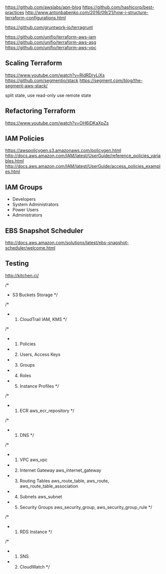 
https://github.com/awslabs/apn-blog
https://github.com/hashicorp/best-practices
http://www.antonbabenko.com/2016/09/21/how-i-structure-terraform-configurations.html


https://github.com/gruntwork-io/terragrunt

https://github.com/unifio/terraform-aws-iam
https://github.com/unifio/terraform-aws-asg
https://github.com/unifio/terraform-aws-vpc


## Scaling Terraform
https://www.youtube.com/watch?v=RldRDryLiXs
https://github.com/segmentio/stack
https://segment.com/blog/the-segment-aws-stack/

split state, use read-only
use remote state


## Refactoring Terraform
https://www.youtube.com/watch?v=OH6iDKaXpZs


## IAM Policies
https://awspolicygen.s3.amazonaws.com/policygen.html
http://docs.aws.amazon.com/IAM/latest/UserGuide/reference_policies_variables.html
http://docs.aws.amazon.com/IAM/latest/UserGuide/access_policies_examples.html


## IAM Groups
 * Developers
 * System Administrators
 * Power Users
 * Administrators


## EBS Snapshot Scheduler
http://docs.aws.amazon.com/solutions/latest/ebs-snapshot-scheduler/welcome.html


## Testing
http://kitchen.ci/

/*
*  S3 Buckets Storage
*/




/*
*  1) CloudTrail IAM, KMS
*/

/*
*  1) Policies
*  2) Users, Access Keys
*  3) Groups
*  4) Roles
*  5) Instance Profiles
*/

/*
*  1) ECR aws_ecr_repository
*/

/*
*  1) DNS
*/

/*
*  1) VPC aws_vpc
*  2) Internet Gateway aws_internet_gateway
*  3) Routing Tables aws_route_table, aws_route, aws_route_table_association
*  4) Subnets aws_subnet
*  5) Security Groups aws_security_group, aws_security_group_rule
*/

/*
*  1) RDS Instance
*/

/*
*  1) SNS
*  2) CloudWatch
*/
